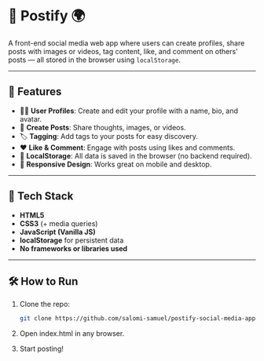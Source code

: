 # 📸 Postify 🌍

A front-end social media web app where users can create profiles, share posts with images or videos, tag content, like, and comment on others' posts — all stored in the browser using `localStorage`.

---

## 🌟 Features
- 🧑‍💼 **User Profiles**: Create and edit your profile with a name, bio, and avatar.
- 📝 **Create Posts**: Share thoughts, images, or videos.
- 🏷️ **Tagging**: Add tags to your posts for easy discovery.
- ❤️ **Like & Comment**: Engage with posts using likes and comments.
- 💾 **LocalStorage**: All data is saved in the browser (no backend required).
- 📱 **Responsive Design**: Works great on mobile and desktop.

---

## 🚀 Tech Stack
- **HTML5**
- **CSS3** (+ media queries)
- **JavaScript (Vanilla JS)**
- **localStorage** for persistent data
- **No frameworks or libraries used**
  
---

## 🛠️ How to Run

1. Clone the repo:
   ```bash
   git clone https://github.com/salomi-samuel/postify-social-media-app.git
   ```
2. Open index.html in any browser.

3. Start posting!
